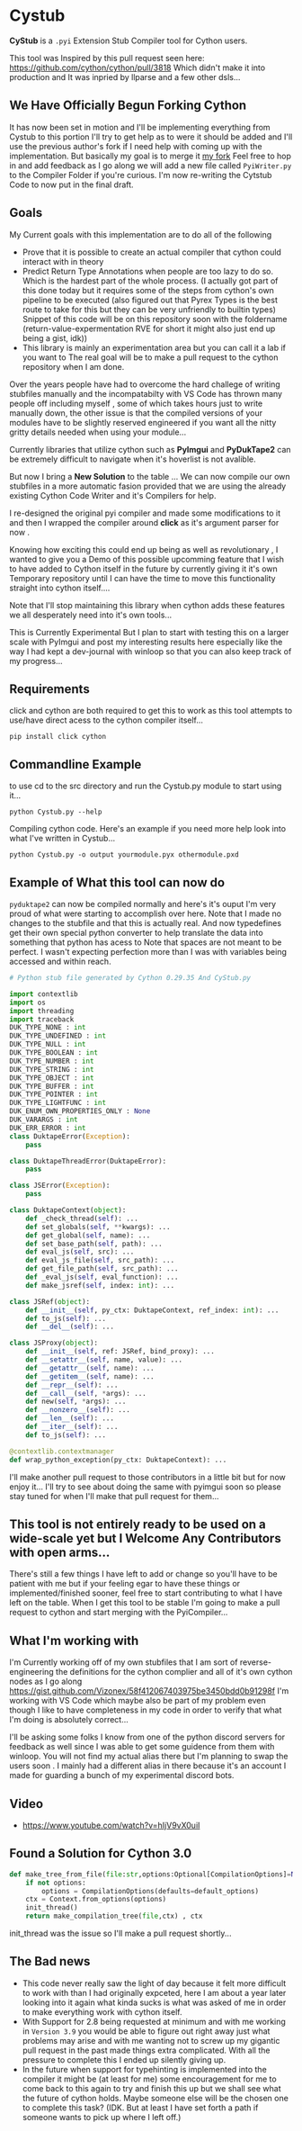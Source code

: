 # Cystub

__CyStub__ is a `.pyi` Extension Stub Compiler tool for Cython users. 

This tool was Inspired by this pull request seen here: https://github.com/cython/cython/pull/3818
Which didn't make it into production and It was inpried by llparse and a few other dsls...

## We Have Officially Begun Forking Cython
It has now been set in motion and I'll be implementing everything from Cystub to this portion I'll try to get help as to were it should be added and I'll use the previous author's fork if I need help with coming up with the implementation. But basically my goal is to merge it [my fork](https://github.com/Vizonex/cython) Feel free to hop in and add feedback as I go along we will add a new file called `PyiWriter.py` to the Compiler Folder if you're curious. I'm now re-writing the Cytstub Code to now put in the final draft.


## Goals
My Current goals with this implementation are to do all of the following 

- Prove that it is possible to create an actual compiler that cython could interact with in theory 
- Predict Return Type Annotations when people are too lazy to do so. Which is the hardest part of the whole process. (I actually got part of this done today but it requires some of the steps from cython's own pipeline to be executed (also figured out that Pyrex Types is the best route to take for this but they can be very unfriendly to builtin types) Snippet of this code will be on this repository soon with the foldername (return-value-expermentation RVE for short it might also just end up being a gist, idk))
- This library is mainly an experimentation area but you can call it a lab if you want to The real goal will be to make a pull request to the cython repository when I am done. 

Over the years people have had to overcome the hard challege of writing stubfiles manually and 
the incompatabilty with VS Code has thrown many people off including myself , some of which takes hours just to write manually down,
the other issue is that the compiled versions of your modules have to be slightly reserved engineered
if you want all the nitty gritty details needed when using your module...

Currently libraries that utilize cython such as __PyImgui__ and __PyDukTape2__ can be extremely difficult to navigate when it's hoverlist is not avalible. 

But now I bring a __New Solution__ to the table ...
We can now compile our own stubfiles in a more automatic fasion provided that we are using 
the already existing Cython Code Writer and it's Compilers for help.

I re-designed the original pyi compiler and made some modifications to it and then I
wrapped the compiler around __click__ as it's argument parser for now . 

Knowing how exciting this could end up being as well as revolutionary , I wanted to 
give you a Demo of this possible upcomming feature that I wish to have added to Cython itself in the future
by currently giving it it's own Temporary repository until 
I can have the time to move this functionality straight into cython itself....

Note that I'll stop maintaining this library 
when cython adds these features we all 
desperately need into it's own tools...

This is Currently Experimental But I plan to start with testing this on a larger scale with PyImgui and post my interesting results here especially like the way I had kept a dev-journal with winloop so that you can also keep track of my progress...

## Requirements
click and cython are both required to get this to work as this tool attempts to use/have direct acess to the cython compiler itself...

```
pip install click cython
```

## Commandline Example 

to use cd to the src directory and run the Cystub.py module to start using it... 
```
python Cystub.py --help
```
 
Compiling cython code. Here's an example if you need more help look into what I've written in Cystub...
```
python Cystub.py -o output yourmodule.pyx othermodule.pxd 
```


## Example of What this tool can now do
`pyduktape2` can now be compiled normally and here's it's ouput I'm very proud of what were starting to accomplish over here. Note that I made no changes to the stubfile and that this is actually real. And now typedefines get their own special python converter to help translate the data into something that python has acess to Note that spaces are not meant to be perfect. I wasn't expecting perfection more than I was with variables being accessed and within reach.

```python
# Python stub file generated by Cython 0.29.35 And CyStub.py

import contextlib
import os
import threading
import traceback
DUK_TYPE_NONE : int
DUK_TYPE_UNDEFINED : int
DUK_TYPE_NULL : int
DUK_TYPE_BOOLEAN : int
DUK_TYPE_NUMBER : int
DUK_TYPE_STRING : int
DUK_TYPE_OBJECT : int
DUK_TYPE_BUFFER : int
DUK_TYPE_POINTER : int
DUK_TYPE_LIGHTFUNC : int
DUK_ENUM_OWN_PROPERTIES_ONLY : None
DUK_VARARGS : int
DUK_ERR_ERROR : int
class DuktapeError(Exception):
    pass

class DuktapeThreadError(DuktapeError):
    pass

class JSError(Exception):
    pass

class DuktapeContext(object):
    def _check_thread(self): ...
    def set_globals(self, **kwargs): ...
    def get_global(self, name): ...
    def set_base_path(self, path): ...
    def eval_js(self, src): ...
    def eval_js_file(self, src_path): ...
    def get_file_path(self, src_path): ...
    def _eval_js(self, eval_function): ...
    def make_jsref(self, index: int): ...

class JSRef(object):
    def __init__(self, py_ctx: DuktapeContext, ref_index: int): ...
    def to_js(self): ...
    def __del__(self): ...

class JSProxy(object):
    def __init__(self, ref: JSRef, bind_proxy): ...
    def __setattr__(self, name, value): ...
    def __getattr__(self, name): ...
    def __getitem__(self, name): ...
    def __repr__(self): ...
    def __call__(self, *args): ...
    def new(self, *args): ...
    def __nonzero__(self): ...
    def __len__(self): ...
    def __iter__(self): ...
    def to_js(self): ...

@contextlib.contextmanager
def wrap_python_exception(py_ctx: DuktapeContext): ...
```
I'll make another pull request to those contributors in a little bit but for now enjoy it...
I'll try to see about doing the same with pyimgui soon so please stay tuned for when I'll make that pull request for them...


## This tool is not entirely ready to be used on a wide-scale yet but I Welcome Any Contributors with open arms...
There's still a few things I have left to add or change so you'll have to be patient with me but if your feeling egar to have these things or implemented/finished sooner, feel free to start contributing to what I have left on the table. When I get this tool to be stable I'm going to make a pull request to cython and start merging with the PyiCompiler...

## What I'm working with
I'm Currently working off of my own stubfiles that I am sort of reverse-engineering the definitions for the cython complier and all of it's own cython nodes as I go along 
https://gist.github.com/Vizonex/58f412067403975be3450bdd0b91298f
I'm working with VS Code which maybe also be part of my problem even though I like to have completeness in my code in order to verify that what I'm doing is absolutely correct...

I'll be asking some folks I know from one of the python discord servers for feedback 
as well since I was able to get some guidence from them with winloop. You will not find my actual alias there but I'm planning to swap the users soon . I mainly had a different alias in there because it's an account I made for guarding a bunch of my experimental discord bots. 

## Video
- https://www.youtube.com/watch?v=hIjV9vX0uiI

## Found a Solution for Cython 3.0 
```python
def make_tree_from_file(file:str,options:Optional[CompilationOptions]=None):
    if not options:
        options = CompilationOptions(defaults=default_options)
    ctx = Context.from_options(options)
    init_thread()
    return make_compilation_tree(file,ctx) , ctx
```
init_thread was the issue so I'll make a pull request shortly...

## The Bad news
- This code never really saw the light of day because it felt more difficult to work with than I had originally expceted, here I am about a year later looking into it again
what kinda sucks is what was asked of me in order to make everything work with cython itself. 
- With Support for 2.8 being requested at minimum and with me working in `Version 3.9` you would be able to figure out right away just what problems may arise and with me wanting not to
screw up my gigantic pull request in the past made things extra complicated. With all the pressure to complete this I ended up silently giving up. 
- In the future when support for typehinting is implemented into the compiler it might be (at least for me) some encouragement for me to come back to this again to try
and finish this up but we shall see what the future of cython holds. Maybe someone else will be the chosen one to complete this task? (IDK. But at least I have set forth a path if someone wants to pick up where I left off.)

